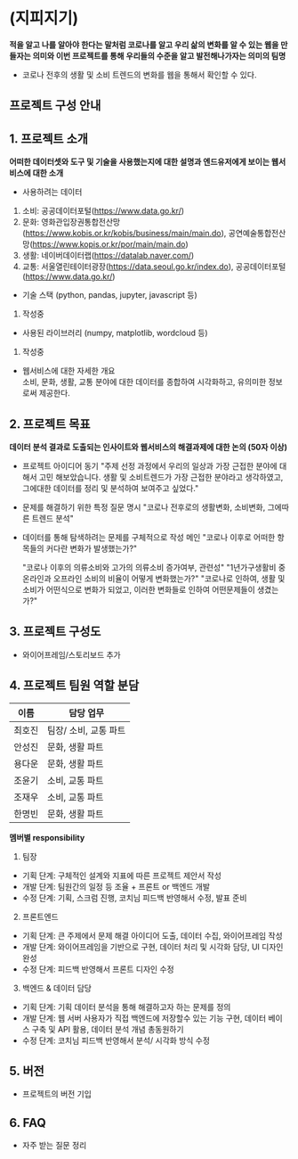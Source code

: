 # (지피지기)
**적을 알고 나를 알아야 한다는 말처럼 코로나를 알고 우리 삶의 변화를 알 수 있는 웹을 만들자는 의미와 이번 프로젝트를 통해 우리들의 수준을 알고 발전해나가자는 의미의 팀명**
- 코로나 전후의 생활 및 소비 트렌드의 변화를 웹을 통해서 확인할 수 있다.


## 프로젝트 구성 안내


## 1. 프로젝트 소개

**어떠한 데이터셋와 도구 및 기술을 사용했는지에 대한 설명과 엔드유저에게 보이는 웹서비스에 대한 소개**
- 사용하려는 데이터
1. 소비: 공공데이터포털(https://www.data.go.kr/)
2. 문화: 영화관입장권통합전산망(https://www.kobis.or.kr/kobis/business/main/main.do), 공연예술통합전산망(https://www.kopis.or.kr/por/main/main.do)
3. 생활: 네이버데이터랩(https://datalab.naver.com/)
4. 교통: 서울열린테이터광장(https://data.seoul.go.kr/index.do), 공공데이터포털(https://www.data.go.kr/)
- 기술 스택 (python, pandas, jupyter, javascript 등)
1. 작성중 
- 사용된 라이브러리 (numpy, matplotlib, wordcloud 등)
1. 작성중
- 웹서비스에 대한 자세한 개요                      
  소비, 문화, 생활, 교통 분야에 대한 데이터를 종합하여 시각화하고, 유의미한 정보로써 제공한다.
## 2. 프로젝트 목표

**데이터 분석 결과로 도출되는 인사이트와 웹서비스의 해결과제에 대한 논의 (50자 이상)**
  - 프로젝트 아이디어 동기
    "주제 선정 과정에서 우리의 일상과 가장 근접한 분야에 대해서 고민 해보았습니다. 생활 및 소비트렌드가 가장 근접한 분야라고 생각하였고, 
    그에대한 데이터를 정리   및 분석하여 보여주고 싶었다."
  - 문제를 해결하기 위한 특정 질문 명시
    "코로나 전후로의 생활변화, 소비변화, 그에따른 트렌드 분석"
  - 데이터를 통해 탐색하려는 문제를 구체적으로 작성
    메인 "코로나 이후로 어떠한 항목들의 커다란 변화가 발생했는가?"
   
    "코로나 이후의 의류소비와 고가의 의류소비 증가여부, 관련성"
    "1년가구생활비 중 온라인과 오프라인 소비의 비율이 어떻게 변화했는가?"
    "코로나로 인하여, 생활 및 소비가 어떤식으로 변화가 되었고, 이러한 변화들로 인하여 어떤문제들이 생겼는가?"


## 3. 프로젝트 구성도
  - 와이어프레임/스토리보드 추가

## 4. 프로젝트 팀원 역할 분담
| 이름 | 담당 업무 |
| ------ | ------ |
| 최호진 | 팀장/ 소비, 교통 파트|
| 안성진 | 문화, 생활 파트 |
| 용다운 | 문화, 생활 파트 |
| 조윤기 | 소비, 교통 파트 |
| 조재우 | 소비, 교통 파트 |
| 한명빈 | 문화, 생활 파트 |


**멤버별 responsibility**

1. 팀장 

- 기획 단계: 구체적인 설계와 지표에 따른 프로젝트 제안서 작성
- 개발 단계: 팀원간의 일정 등 조율 + 프론트 or 백엔드 개발
- 수정 단계: 기획, 스크럼 진행, 코치님 피드백 반영해서 수정, 발표 준비

2. 프론트엔드 

- 기획 단계: 큰 주제에서 문제 해결 아이디어 도출, 데이터 수집, 와이어프레임 작성
- 개발 단계: 와이어프레임을 기반으로 구현, 데이터 처리 및 시각화 담당, UI 디자인 완성
- 수정 단계: 피드백 반영해서 프론트 디자인 수정

 3. 백엔드 & 데이터 담당  

- 기획 단계: 기획 데이터 분석을 통해 해결하고자 하는 문제를 정의
- 개발 단계: 웹 서버 사용자가 직접 백엔드에 저장할수 있는 기능 구현, 데이터 베이스 구축 및 API 활용, 데이터 분석 개념 총동원하기
- 수정 단계: 코치님 피드백 반영해서 분석/ 시각화 방식 수정

## 5. 버전
  - 프로젝트의 버전 기입

## 6. FAQ
  - 자주 받는 질문 정리
